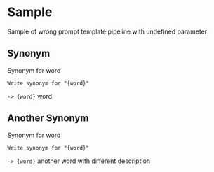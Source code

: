 # Sample

Sample of wrong prompt template pipeline with undefined parameter

## Synonym

Synonym for word

```prompttemplate
Write synonym for "{word}"
```

`-> {word}` word

## Another Synonym

Synonym for word

```prompttemplate
Write synonym for "{word}"
```

`-> {word}` another word with different description
